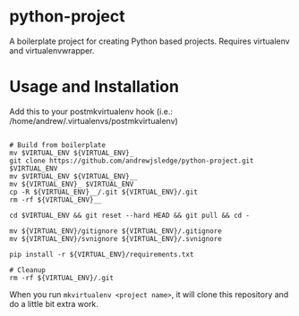 python-project
==============

A boilerplate project for creating Python based projects. Requires
virtualenv and virtualenvwrapper.


Usage and Installation
======================

Add this to your postmkvirtualenv hook (i.e.: /home/andrew/.virtualenvs/postmkvirtualenv)

```shell

# Build from boilerplate
mv $VIRTUAL_ENV ${VIRTUAL_ENV}_
git clone https://github.com/andrewjsledge/python-project.git $VIRTUAL_ENV
mv $VIRTUAL_ENV ${VIRTUAL_ENV}__
mv ${VIRTUAL_ENV}_ $VIRTUAL_ENV
cp -R ${VIRTUAL_ENV}__/.git ${VIRTUAL_ENV}/.git
rm -rf ${VIRTUAL_ENV}__

cd $VIRTUAL_ENV && git reset --hard HEAD && git pull && cd -

mv ${VIRTUAL_ENV}/gitignore ${VIRTUAL_ENV}/.gitignore
mv ${VIRTUAL_ENV}/svnignore ${VIRTUAL_ENV}/.svnignore

pip install -r ${VIRTUAL_ENV}/requirements.txt

# Cleanup
rm -rf ${VIRTUAL_ENV}/.git

```

When you run ```mkvirtualenv <project name>```, it will clone this
repository and do a little bit extra work.
